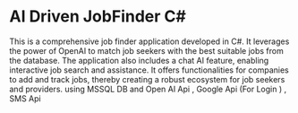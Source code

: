 # AI Driven JobFinder C#
 This is a comprehensive job finder application developed in C#. It leverages the power of OpenAI to match job seekers with the best suitable jobs from the database. The application also includes a chat AI feature, enabling interactive job search and assistance. It offers functionalities for companies to add and track jobs, thereby creating a robust ecosystem for job seekers and providers. using MSSQL DB and  Open AI Api , Google Api (For Login )  , SMS Api
